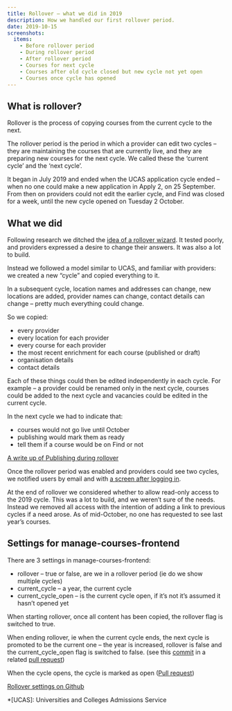 ```yaml
---
title: Rollover – what we did in 2019
description: How we handled our first rollover period.
date: 2019-10-15
screenshots:
  items:
    - Before rollover period
    - During rollover period
    - After rollover period
    - Courses for next cycle
    - Courses after old cycle closed but new cycle not yet open
    - Courses once cycle has opened
---
```


## What is rollover?

Rollover is the process of copying courses from the current cycle to the next.

The rollover period is the period in which a provider can edit two cycles – they are maintaining the courses that are currently live, and they are preparing new courses for the next cycle. We called these the ‘current cycle’ and the ‘next cycle’.

It began in July 2019 and ended when the UCAS application cycle ended – when no one could make a new application in Apply 2, on 25 September. From then on providers could not edit the earlier cycle, and Find was closed for a week, until the new cycle opened on Tuesday 2 October.

## What we did

Following research we ditched the [idea of a rollover wizard](/publish-teacher-training-courses/rollover-wizard). It tested poorly, and providers expressed a desire to change their answers. It was also a lot to build.

Instead we followed a model similar to UCAS, and familiar with providers: we created a new “cycle” and copied everything to it.

In a subsequent cycle, location names and addresses can change, new locations are added, provider names can change, contact details can change – pretty much everything could change.

So we copied:

- every provider
- every location for each provider
- every course for each provider
- the most recent enrichment for each course (published or draft)
- organisation details
- contact details

Each of these things could then be edited independently in each cycle. For example – a provider could be renamed only in the next cycle, courses could be added to the next cycle and vacancies could be edited in the current cycle.

In the next cycle we had to indicate that:

- courses would not go live until October
- publishing would mark them as ready
- tell them if a course would be on Find or not

[A write up of Publishing during rollover](/publish-teacher-training-courses/publishing-during-rollover)

Once the rollover period was enabled and providers could see two cycles, we notified users by email and with [a screen after logging in](https://github.com/DFE-Digital/publish-teacher-training/pull/430).

At the end of rollover we considered whether to allow read-only access to the 2019 cycle. This was a lot to build, and we weren’t sure of the needs. Instead we removed all access with the intention of adding a link to previous cycles if a need arose. As of mid-October, no one has requested to see last year’s courses.

## Settings for manage-courses-frontend

There are 3 settings in manage-courses-frontend:

- rollover – true or false, are we in a rollover period (ie do we show multiple cycles)
- current_cycle – a year, the current cycle
- current_cycle_open – is the current cycle open, if it’s not it’s assumed it hasn’t opened yet

When starting rollover, once all content has been copied, the rollover flag is switched to true.

When ending rollover, ie when the current cycle ends, the next cycle is promoted to be the current one – the year is increased, rollover is false and the current_cycle_open flag is switched to false. (see this [commit](https://github.com/DFE-Digital/publish-teacher-training/pull/657/commits/c8b85d5bbd2bf27d497e431dbb12a2379bebb7c4) in a related [pull request](https://github.com/DFE-Digital/publish-teacher-training/pull/657))

When the cycle opens, the cycle is marked as open ([Pull request](https://github.com/DFE-Digital/publish-teacher-training/pull/666))

[Rollover settings on Github](https://github.com/DFE-Digital/publish-teacher-training/blob/baeaf4f28a51dea68c05f7641b03d65f831ecaf0/config/settings.yml#L46-L48)

*[UCAS]: Universities and Colleges Admissions Service
